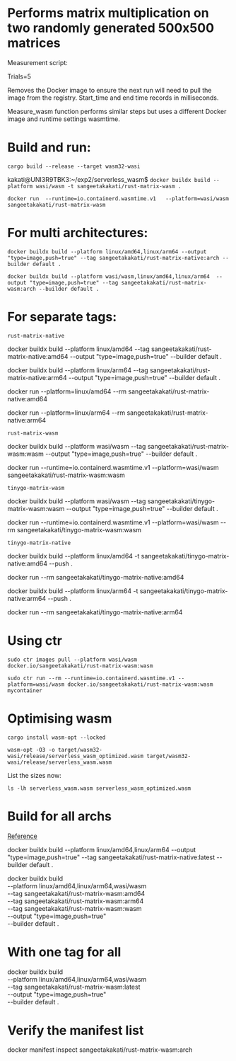  # Performs matrix multiplication on two randomly generated 500x500 matrices

Measurement script:

Trials=5

Removes the Docker image to ensure the next run will need to pull the image from the registry. Start_time and end time records in milliseconds.

Measure_wasm function performs similar steps but uses a different Docker image and runtime settings wasmtime.

# Build and run:

```cargo build --release --target wasm32-wasi```

kakati@UNI3R9TBK3:~/exp2/serverless_wasm$ ```docker buildx build --platform wasi/wasm -t sangeetakakati/rust-matrix-wasm .```

```docker run  --runtime=io.containerd.wasmtime.v1   --platform=wasi/wasm   sangeetakakati/rust-matrix-wasm```

# For multi architectures:

```docker buildx build --platform linux/amd64,linux/arm64 --output "type=image,push=true" --tag sangeetakakati/rust-matrix-native:arch --builder default .```

```docker buildx build --platform wasi/wasm,linux/amd64,linux/arm64  --output "type=image,push=true" --tag sangeetakakati/rust-matrix-wasm:arch --builder default .```

# For separate tags:

```rust-matrix-native```

docker buildx build --platform linux/amd64 --tag sangeetakakati/rust-matrix-native:amd64 --output "type=image,push=true" --builder default .

docker buildx build --platform linux/arm64 --tag sangeetakakati/rust-matrix-native:arm64 --output "type=image,push=true" --builder default .

docker run --platform=linux/amd64 --rm sangeetakakati/rust-matrix-native:amd64

docker run --platform=linux/arm64 --rm sangeetakakati/rust-matrix-native:arm64

```rust-matrix-wasm```

docker buildx build --platform wasi/wasm --tag sangeetakakati/rust-matrix-wasm:wasm --output "type=image,push=true" --builder default .

docker run --runtime=io.containerd.wasmtime.v1   --platform=wasi/wasm   sangeetakakati/rust-matrix-wasm:wasm

```tinygo-matrix-wasm```

docker buildx build --platform wasi/wasm --tag sangeetakakati/tinygo-matrix-wasm:wasm --output "type=image,push=true" --builder default .

docker run --runtime=io.containerd.wasmtime.v1 --platform=wasi/wasm --rm sangeetakakati/tinygo-matrix-wasm:wasm

```tinygo-matrix-native```

docker buildx build --platform linux/amd64 -t sangeetakakati/tinygo-matrix-native:amd64 --push .

docker run --rm sangeetakakati/tinygo-matrix-native:amd64

docker buildx build --platform linux/arm64 -t sangeetakakati/tinygo-matrix-native:arm64 --push .

docker run --rm sangeetakakati/tinygo-matrix-native:arm64

# Using ctr

```sudo ctr images pull --platform wasi/wasm docker.io/sangeetakakati/rust-matrix-wasm:wasm```

```sudo ctr run --rm --runtime=io.containerd.wasmtime.v1 --platform=wasi/wasm docker.io/sangeetakakati/rust-matrix-wasm:wasm mycontainer```

# Optimising wasm

```cargo install wasm-opt --locked```

```wasm-opt -O3 -o target/wasm32-wasi/release/serverless_wasm_optimized.wasm target/wasm32-wasi/release/serverless_wasm.wasm```

List the sizes now:

```ls -lh serverless_wasm.wasm serverless_wasm_optimized.wasm```


# Build for all archs 

[Reference](https://developers.redhat.com/articles/2023/11/03/how-build-multi-architecture-container-images#)

docker buildx build --platform linux/amd64,linux/arm64 --output "type=image,push=true" --tag sangeetakakati/rust-matrix-native:latest --builder default .

docker buildx build \
  --platform linux/amd64,linux/arm64,wasi/wasm \
  --tag sangeetakakati/rust-matrix-wasm:amd64 \
  --tag sangeetakakati/rust-matrix-wasm:arm64 \
  --tag sangeetakakati/rust-matrix-wasm:wasm \
  --output "type=image,push=true" \
  --builder default .

# With one tag for all

docker buildx build \
  --platform linux/amd64,linux/arm64,wasi/wasm \
  --tag sangeetakakati/rust-matrix-wasm:latest \
  --output "type=image,push=true" \
  --builder default .




# Verify the manifest list
docker manifest inspect sangeetakakati/rust-matrix-wasm:arch
